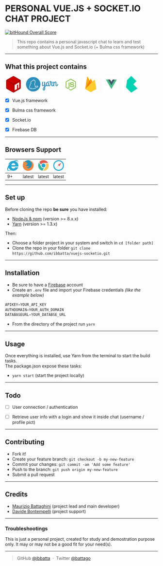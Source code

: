 # __PERSONAL VUE.JS + SOCKET.IO CHAT PROJECT__

[![bitHound Overall Score](https://www.bithound.io/github/ibbatta/vuejs-socketio/badges/score.svg)](https://www.bithound.io/github/ibbatta/vuejs-socketio)


>This repo contains a personal javascript chat to learn and test something about Vue.js and Socket.io (+ Bulma css framework)

---


## __What this project contains__

<img src="./repo_readme_assets/logo-npm.png" height="55">&nbsp;&nbsp;
<img src="./repo_readme_assets/logo-yarn.png" height="55">&nbsp;&nbsp;
<img src="./repo_readme_assets/logo-node.png" height="55">&nbsp;&nbsp;
<img src="./repo_readme_assets/logo-firebase.png" height="55">&nbsp;&nbsp;
<img src="./repo_readme_assets/logo-vue.png" height="55">&nbsp;&nbsp;
<img src="./repo_readme_assets/logo-bulma.png" height="55">&nbsp;&nbsp;

- [x] Vue.js framework
- [x] Bulma css framework
- [x] Socket.io
- [x] Firebase DB


---


## __Browsers Support__

| <img src="./repo_readme_assets/browsers/browser-ie.svg" height="35"> | <img src="./repo_readme_assets/browsers/browser-firefox.svg" height="35"> | <img src="./repo_readme_assets/browsers/browser-chrome.svg" height="35"> | <img src="./repo_readme_assets/browsers/browser-safari.svg" height="35"> |
| --- | --- | --- | --- |
| 9+ | latest | latest | latest |

---


## __Set up__

Before cloning the repo **be sure** you have installed:

* [NodeJs & npm](http://nodejs.org/download/) (version >= 8.x.x)
* [Yarn](https://yarnpkg.com/en/docs/install) (version >= 1.3.x)

Then:

- Choose a folder project in your system and switch in `cd [folder path]`
- Clone the repo in your folder `git clone https://github.com/ibbatta/vuejs-socketio.git`

---


## __Installation__

- Be sure to have a [Firebase](https://www.firebase.com/) account
- Create an `.env` file and import your Firebase credentials _(like the example below)_
```javascript
APIKEY=YOUR_API_KEY
AUTHDOMAIN=YOUR_AUTH_DOMAIN
DATABASEURL=YOUR_DATABSE_URL
```
- From the directory of the project run `yarn`

---


## __Usage__

Once everything is installed, use Yarn from the terminal to start the build tasks.<br>
The package.json expose these tasks:

- `yarn start` (start the project locally)

---


## __Todo__

- [ ] User connection / authentication
- [ ] Retrieve user info with a login and show it inside chat (username / profile pict)


---


## __Contributing__

- Fork it!
- Create your feature branch: `git checkout -b my-new-feature`
- Commit your changes: `git commit -am 'Add some feature'`
- Push to the branch: `git push origin my-new-feature`
- Submit a pull request

---


## __Credits__

- [Maurizio Battaghini](https://github.com/ibbatta) (project lead and main developer)
- [Davide Bontempelli](https://github.com/ilbonte) (project support)

---


### __Troubleshootings__ ###

This is just a personal project, created for study and demostration purpose only. It may or may not be a good fit for your need(s).

---


> GitHub [@ibbatta](https://github.com/ibbatta) &nbsp;&middot;&nbsp;
> Twitter [@battago](https://twitter.com/battago)
